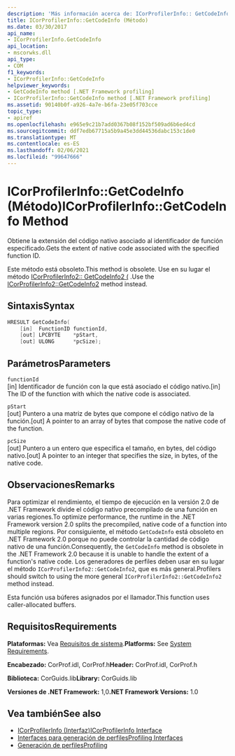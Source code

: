 ```yaml
---
description: 'Más información acerca de: ICorProfilerInfo:: GetCodeInfo ((método)'
title: ICorProfilerInfo::GetCodeInfo (Método)
ms.date: 03/30/2017
api_name:
- ICorProfilerInfo.GetCodeInfo
api_location:
- mscorwks.dll
api_type:
- COM
f1_keywords:
- ICorProfilerInfo::GetCodeInfo
helpviewer_keywords:
- GetCodeInfo method [.NET Framework profiling]
- ICorProfilerInfo::GetCodeInfo method [.NET Framework profiling]
ms.assetid: 90140b0f-a926-4a7e-b6fa-23e05f703cce
topic_type:
- apiref
ms.openlocfilehash: e965e9c21b7add0367b08f152bf509ad6b6ed4cd
ms.sourcegitcommit: ddf7edb67715a5b9a45e3dd44536dabc153c1de0
ms.translationtype: MT
ms.contentlocale: es-ES
ms.lasthandoff: 02/06/2021
ms.locfileid: "99647666"
---
```

# <a name="icorprofilerinfogetcodeinfo-method"></a><span data-ttu-id="3a2f2-103">ICorProfilerInfo::GetCodeInfo (Método)</span><span class="sxs-lookup"><span data-stu-id="3a2f2-103">ICorProfilerInfo::GetCodeInfo Method</span></span>

<span data-ttu-id="3a2f2-104">Obtiene la extensión del código nativo asociado al identificador de función especificado.</span><span class="sxs-lookup"><span data-stu-id="3a2f2-104">Gets the extent of native code associated with the specified function ID.</span></span>  
  
 <span data-ttu-id="3a2f2-105">Este método está obsoleto.</span><span class="sxs-lookup"><span data-stu-id="3a2f2-105">This method is obsolete.</span></span> <span data-ttu-id="3a2f2-106">Use en su lugar el método [ICorProfilerInfo2:: GetCodeInfo2 (](icorprofilerinfo2-getcodeinfo2-method.md) .</span><span class="sxs-lookup"><span data-stu-id="3a2f2-106">Use the [ICorProfilerInfo2::GetCodeInfo2](icorprofilerinfo2-getcodeinfo2-method.md) method instead.</span></span>  
  
## <a name="syntax"></a><span data-ttu-id="3a2f2-107">Sintaxis</span><span class="sxs-lookup"><span data-stu-id="3a2f2-107">Syntax</span></span>  
  
```cpp  
HRESULT GetCodeInfo(  
    [in]  FunctionID functionId,  
    [out] LPCBYTE    *pStart,  
    [out] ULONG      *pcSize);  
```  
  
## <a name="parameters"></a><span data-ttu-id="3a2f2-108">Parámetros</span><span class="sxs-lookup"><span data-stu-id="3a2f2-108">Parameters</span></span>  

 `functionId`  
 <span data-ttu-id="3a2f2-109">[in] Identificador de función con la que está asociado el código nativo.</span><span class="sxs-lookup"><span data-stu-id="3a2f2-109">[in] The ID of the function with which the native code is associated.</span></span>  
  
 `pStart`  
 <span data-ttu-id="3a2f2-110">[out] Puntero a una matriz de bytes que compone el código nativo de la función.</span><span class="sxs-lookup"><span data-stu-id="3a2f2-110">[out] A pointer to an array of bytes that compose the native code of the function.</span></span>  
  
 `pcSize`  
 <span data-ttu-id="3a2f2-111">[out] Puntero a un entero que especifica el tamaño, en bytes, del código nativo.</span><span class="sxs-lookup"><span data-stu-id="3a2f2-111">[out] A pointer to an integer that specifies the size, in bytes, of the native code.</span></span>  
  
## <a name="remarks"></a><span data-ttu-id="3a2f2-112">Observaciones</span><span class="sxs-lookup"><span data-stu-id="3a2f2-112">Remarks</span></span>  

 <span data-ttu-id="3a2f2-113">Para optimizar el rendimiento, el tiempo de ejecución en la versión 2.0 de .NET Framework divide el código nativo precompilado de una función en varias regiones.</span><span class="sxs-lookup"><span data-stu-id="3a2f2-113">To optimize performance, the runtime in the .NET Framework version 2.0 splits the precompiled, native code of a function into multiple regions.</span></span> <span data-ttu-id="3a2f2-114">Por consiguiente, el método `GetCodeInfo` está obsoleto en .NET Framework 2.0 porque no puede controlar la cantidad de código nativo de una función.</span><span class="sxs-lookup"><span data-stu-id="3a2f2-114">Consequently, the `GetCodeInfo` method is obsolete in the .NET Framework 2.0 because it is unable to handle the extent of a function's native code.</span></span> <span data-ttu-id="3a2f2-115">Los generadores de perfiles deben usar en su lugar el método `ICorProfilerInfo2::GetCodeInfo2`, que es más general.</span><span class="sxs-lookup"><span data-stu-id="3a2f2-115">Profilers should switch to using the more general `ICorProfilerInfo2::GetCodeInfo2` method instead.</span></span>  
  
 <span data-ttu-id="3a2f2-116">Esta función usa búferes asignados por el llamador.</span><span class="sxs-lookup"><span data-stu-id="3a2f2-116">This function uses caller-allocated buffers.</span></span>  
  
## <a name="requirements"></a><span data-ttu-id="3a2f2-117">Requisitos</span><span class="sxs-lookup"><span data-stu-id="3a2f2-117">Requirements</span></span>  

 <span data-ttu-id="3a2f2-118">**Plataformas:** Vea [Requisitos de sistema](../../get-started/system-requirements.md).</span><span class="sxs-lookup"><span data-stu-id="3a2f2-118">**Platforms:** See [System Requirements](../../get-started/system-requirements.md).</span></span>  
  
 <span data-ttu-id="3a2f2-119">**Encabezado:** CorProf.idl, CorProf.h</span><span class="sxs-lookup"><span data-stu-id="3a2f2-119">**Header:** CorProf.idl, CorProf.h</span></span>  
  
 <span data-ttu-id="3a2f2-120">**Biblioteca:** CorGuids.lib</span><span class="sxs-lookup"><span data-stu-id="3a2f2-120">**Library:** CorGuids.lib</span></span>  
  
 <span data-ttu-id="3a2f2-121">**Versiones de .NET Framework:** 1,0</span><span class="sxs-lookup"><span data-stu-id="3a2f2-121">**.NET Framework Versions:** 1.0</span></span>  
  
## <a name="see-also"></a><span data-ttu-id="3a2f2-122">Vea también</span><span class="sxs-lookup"><span data-stu-id="3a2f2-122">See also</span></span>

- [<span data-ttu-id="3a2f2-123">ICorProfilerInfo (Interfaz)</span><span class="sxs-lookup"><span data-stu-id="3a2f2-123">ICorProfilerInfo Interface</span></span>](icorprofilerinfo-interface.md)
- [<span data-ttu-id="3a2f2-124">Interfaces para generación de perfiles</span><span class="sxs-lookup"><span data-stu-id="3a2f2-124">Profiling Interfaces</span></span>](profiling-interfaces.md)
- [<span data-ttu-id="3a2f2-125">Generación de perfiles</span><span class="sxs-lookup"><span data-stu-id="3a2f2-125">Profiling</span></span>](index.md)
